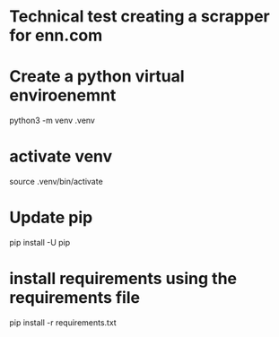# Technical test creating a scrapper for enn.com
# Create a python virtual enviroenemnt
python3 -m venv .venv
# activate venv
source .venv/bin/activate
# Update pip
pip install -U pip
# install requirements using the requirements file
pip install -r requirements.txt
